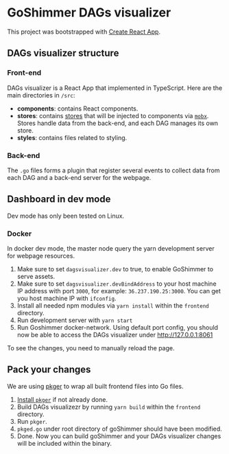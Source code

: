 # GoShimmer DAGs visualizer

This project was bootstrapped with [Create React App](https://github.com/facebook/create-react-app).

## DAGs visualizer structure

### Front-end
DAGs visualizer is a React App that implemented in TypeScript.
Here are the main directories in `/src`:
* **components**: contains React components.
* **stores**: contains [stores](https://learn.co/lessons/react-stores) that will be injected to components via [`mobx`](https://mobx.js.org/README.html). Stores handle data from the back-end, and each DAG manages its own store.
* **styles**: contains files related to styling.

### Back-end
The `.go` files forms a plugin that register several events to collect data from each DAG and a back-end server for the webpage.

## Dashboard in dev mode

Dev mode has only been tested on Linux.

### Docker
In docker dev mode, the master node query the yarn development server for webpage resources.

1. Make sure to set `dagsvisualizer.dev` to true, to enable GoShimmer to serve assets.
2. Make sure to set `dagsvisualizer.devBindAddress` to your host machine IP address with port `3000`, for example: `36.237.190.25:3000`. You can get you host machine IP with `ifconfig`.
3. Install all needed npm modules via `yarn install` within the `frontend` directory.
4. Run development server with `yarn start`
3. Run Goshimmer docker-network. Using default port config, you should now be able to access the DAGs visualizer under http://127.0.0.1:8061

To see the changes, you need to manually reload the page.

## Pack your changes

We are using [pkger](https://github.com/markbates/pkger) to wrap all built frontend files into Go files.

1. [Install `pkger`](https://github.com/markbates/pkger#installation) if not already done.
2. Build DAGs visualizezr by running `yarn build` within the `frontend` directory.
3. Run `pkger`.
4. `pkged.go` under root directory of goShimmer should have been modified.
5. Done. Now you can build goShimmer and your DAGs visualizer changes will be included within the binary.
